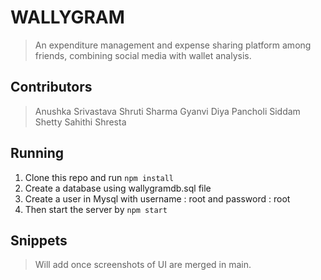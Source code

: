 # WALLYGRAM

> An expenditure management and expense sharing platform among friends, combining social media with wallet analysis.

## Contributors
> Anushka Srivastava
> Shruti Sharma
> Gyanvi
> Diya Pancholi
> Siddam Shetty Sahithi Shresta

## Running

1.  Clone this repo and run `npm install`
2.  Create a database using wallygramdb.sql file
3.  Create a user in Mysql with username : root and password : root
4.  Then start the server by `npm start`

## Snippets

> Will add once screenshots of UI are merged in main.
